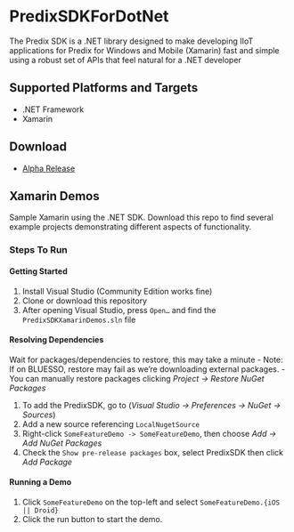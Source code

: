 # PredixSDKForDotNet 

The Predix SDK is a .NET library designed to make developing IIoT applications for Predix for Windows and Mobile (Xamarin) fast and simple using a robust set of APIs that feel natural for a .NET developer

## Supported Platforms and Targets

- .NET Framework
- Xamarin

## Download

- [Alpha Release](https://github.build.ge.com/predix-mobile/PredixSDKForDotNet/releases)



## Xamarin Demos

Sample Xamarin using the .NET SDK. Download this repo to find several example projects demonstrating different aspects of functionality.

### Steps To Run

#### Getting Started
1. Install Visual Studio (Community Edition works fine)
2. Clone or download this repository
3. After opening Visual Studio, press `Open…` and find the `PredixSDKXamarinDemos.sln` file

#### Resolving Dependencies
Wait for packages/dependencies to restore, this may take a minute
	- Note: If on BLUESSO, restore may fail as we’re downloading external packages. 
    - You can manually restore packages clicking *Project -> Restore NuGet Packages*

1. To add the PredixSDK, go to (*Visual Studio -> Preferences -> NuGet -> Sources*)
2. Add a new source referencing `LocalNugetSource`
3. Right-click `SomeFeatureDemo -> SomeFeatureDemo`, then choose *Add -> Add NuGet Packages*
4. Check the `Show pre-release packages` box, select PredixSDK then click *Add Package*

#### Running a Demo
1. Click `SomeFeatureDemo` on the top-left and select `SomeFeatureDemo.{iOS || Droid}`
2. Click the run button to start the demo.

